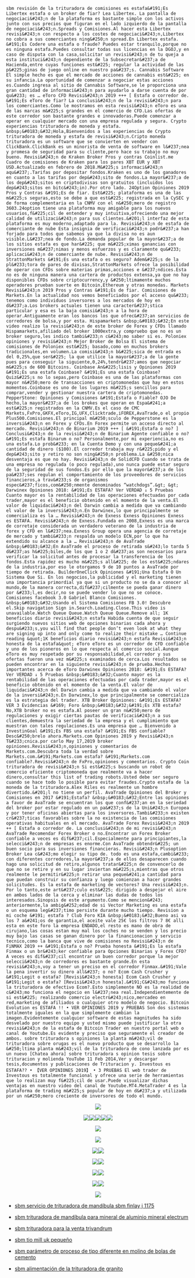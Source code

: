 
```
sbm revisión de la trituradora de comisiones es estafa&#191;Es Libertex estafa o un broker de fiar? Lea Libertex. La pantalla de negociaci&#243;n de la plataforma es bastante simple con los activos junto con sus precios que figuran en el lado izquierdo de la pantalla de negociaci&#243;n.Spreads y Comisiones.Al hacer esta Libertex revisi&#243;n con respecto a los costes de negociaci&#243;n,Libertex no cobra a sus comerciantes ning&#250;n spread.En Libertex estafa. &#191;Es Codere una estafa o fraude? Puedes estar tranquilo,porque no es ninguna estafa.Puedes consultar todas sus licencias en la DGOJ,y en caso de disputa con la casa,solicitar un revisi&#243;n de tu queja a esta instituci&#243;n dependiente de la Subsecretar&#237;a de Hacienda,entre cuyas funciones est&#225; regular la actividad de las p&#225;ginas de juego online en nuestro pa&#237;s. Cannabis Software El simple hecho es que el mercado de acciones de cannabis est&#225; en su infancia.La oportunidad de comenzar a negociar estas acciones es.Cuando ingresa al sitio de Cannabis Software,se le proporciona una gran cantidad de informaci&#243;n para ayudarlo a darse cuenta de por qu&#233; es … eToro CFD Revisi&#243;n 2019 +++ [ Estafa o corredor de. &#191;Es eToro de fiar? La conclusi&#243;n de la revisi&#243;n para los comerciantes.Como le mostramos en esta revisi&#243;n eToro es una de las marcas m&#225;s grandes en el comercio de CFD.Las ofertas de este corredor son bastante grandes e innovadoras.Puede comenzar a operar en cualquier mercado con una empresa regulada y segura. Crypto experiencias trituradora de moneda y estafa. &nbsp;&#0183;&#32;Hola,Bienvenidos a las experiencias de Crypto trituradora de moneda y estafa de revisi&#243;n.Cripto moneda trituradora es un software que se convierten en vender con ClickBank.ClickBank es un minorista de venta de software en l&#237;nea y promesa de seguridad para su cliente,pero hace su trabajo no muy bueno. Revisi&#243;n de Kraken Broker Pros y contras Coinlist.me Cuadro de comisiones de Kraken para los pares XBT EUR y XBT USD.Actualizado en febrero de 2018.M&#225;s informaci&#243;n aqu&#237;.Tarifas por depositar fondos.Kraken es uno de los ganadores en cuanto a las tarifas por dep&#243;sito de fondos.La mayor&#237;a de los dep&#243;sitos en criptodivisas son gratuitos (incluidos los dep&#243;sitos en bitc&#243;in).Por otro lado. 24Option Opiniones 2019 Pros y Contras &#191;Es de fiar. Est&#225; plataforma es una de las m&#225;s seguras,esto se debe a que est&#225; registrada en la CySEC y de forma complementaria en la CNMV con el n&#250;mero de registro 3603.24option tiene una plataforma muy amigable para los nuevos usuarios,f&#225;cil de entender y muy intuitiva,ofreciendo una mejor calidad de utilizaci&#243;n para sus clientes.&#201;l interfaz de esta plataforma es muy moderno,adaptado para la. Revisi&#243;n de estafa de comerciante de nube Esta insignia de verificaci&#243;n podr&#237;a han forjado para todos que sabemos ya que la divisa no es aun visible.L&#237;nea de fondo.La demanda popular de la mayor&#237;a de los sitios estafa es que har&#225; que m&#225;ximas ganancias con inversiones m&#237;nimas y menos esfuerzos y es claramente qu&#233; aplicaci&#243;n de comerciante de nube. Revisi&#243;n de StrattonMarkets &#191;Es una estafa o es seguro? Adem&#225;s de la pl&#233;tora de pares de divisas,StrattonMarkets ofrece la posibilidad de operar con CFDs sobre materias primas,acciones e &#237;ndices.Esta no es de ninguna manera una cartera de productos extensa,ya que no hay disponibles CFDs sobre criptocurrency,y &#250;ltimamente muchos operadores prueban suerte en Bitcoin,Ethereum y otras monedas. Markets Revisi&#243;n 2019 Pros y Contras &#191;Es de fiar. Comisiones de Markets.En la actualidad nos vemos beneficiados por el acceso qu&#233; tenemos como individuos inversores a los mercados de hoy en d&#237;a.Los brokers actuales tienen una caracter&#237;stica particular y esa es la baja comisi&#243;n a la hora de operar.Antiguamente eran los bancos los que ofrec&#237;an servicios de corredores de bolsa,y por esta. Hispamarkets &nbsp;&#0183;&#32;En este video realizo la revisi&#243;n de este broker de Forex y CFDs llamado Hispamarkets,afiliado del broker 1000extra,y compruebo que no es un broker seguro,les indico tambi&#233;n c&#243;mo saber si es. Poloniex opiniones y revisi&#243;n Mejor Broker de Bolsa El sistema de comisiones de Poloniex est&#225; basado,como en muchos brokers tradicionales,en volumen.La comisi&#243;n b&#225;sica de entrada es del 0,25%,que ser&#225; la que utilice la mayor&#237;a de la gente pues para conseguir la siguiente,0,24%,tendr&#237;amos que negociar m&#225;s de 600 Bitcoins. Coinbase An&#225;lisis y Opiniones 2019 &#191;Es una estafa Coinbase? &#191;Es una estafa Coinbase? Quiz&#225;s no lo sepas,pero Coinbase es una de las plataformas con mayor n&#250;mero de transacciones en criptomonedas que hay en estos momentos.Coinbase es uno de los lugares m&#225;s sencillos para comprar,vender y gestionar nuestra cartera de criptomonedas. PepperStone: Opiniones y Comisiones &#191;Estafa o Fiable? OJO De hecho,la mayor&#237;a de los brokes que operan en Espa&#241;a est&#225;n registrados en la CNMV.Es el caso de CMC Markets,FxPro,GKFX,eToro,IG,UFX,Clicktrade,iFOREX,AvaTrade,o el propio Plus500.Comisiones.El principal m&#250;sculo de Pepperstone es la inversi&#243;n en Forex y CFDs.En Forex permite un acceso directo al mercado. Revisi&#243;n de Binarium 2019 +++ [ &#191;Estafa o no? ] Conclusi&#243;n de la revisi&#243;n de Binarium Agente confiable o no? &#191;Es estafa Binarum o no? Personalmente,por mi experiencia,no es una estafa.Lo prob&#233; en la Cuenta Demo y con una peque&#241;a cantidad de dinero ($100).El corredor trabaja muy r&#225;pido y el dep&#243;sito y retiro no son ning&#250;n problema.La &#250;nica desventaja es que no hay. Revisi&#243;n de SolidCFD Cuando se trata de una empresa no regulada (o poco regulada),uno nunca puede estar seguro de la seguridad de sus fondos.Es por ello que la mayor&#237;a de los pa&#237;ses regulan el comportamiento de los proveedores de servicios financieros,a trav&#233;s de organismos espec&#237;ficos,com&#250;nmente denominados “watchdogs”.&gt; &gt; Darwinex Opiniones 2018: &#191;Es ESTAFA? Ver VERDAD ↓ 5 Pruebas Cuanto mayor es la rentabilidad de las operaciones efectuadas por cada trader,mayor es el beneficio obtenido en el momento de la venta.El valor de liquidaci&#243;n del Darwin cambia a medida que va cambiando el valor de la inversi&#243;n.En Darwinex,lo que principalmente se comercializa es la … Revisi&#243;n de Exness Exness Opiniones Exness es ESTAFA. Revisi&#243;n de Exness.Fundada en 2008,Exness es una marca de corretaje considerada un verdadero veterano de la industria de forex y CFD en l&#237;nea.Exness Group opera una agencia de corretaje de mercado y tambi&#233;n respalda un modelo ECN,por lo que ha extendido su alcance a la … Revisi&#243;n de AvaTrade &nbsp;&#0183;&#32;En AvaTrade el proceso de retirada s&#243;lo tarda 5 d&#237;as h&#225;biles,de los que 1 o 2 d&#237;as son necesarios para verificar la solicitud antes de procesar la transferencia de los fondos.Esta rapidez es mucho m&#225;s all&#225; de los est&#225;ndares de la industria,por eso le otorgamos 9 de 10 puntos a AvaTrade por tiempo de retirada. BuilderOneClick Opiniones &#191;Una Estafa O Un Sistema Que Si. En los negocios,la publicidad y el marketing tienen una importancia primordial ya que si un producto no se da a conocer al mundo,de la manera correcta,dif&#237;cilmente se pueda ganar dinero por &#233;l,es decir,no se puede vender lo que no se conoce. Comisiones facebook 3.0 Gabriel Blanco Comisiones. &nbsp;&#0183;&#32;Usando el Sistema Comisiones FB 3.0! Descubre el.Skip navigation Sign in.Search.Loading.Close.This video is unavailable.Watch Queue Queue.Watch Queue Queue.Remove all; 1K beneficios diario revisi&#243;n estafa Habida cuenta de que seguir surgiendo nuevos sitios web de opciones binarias cada ahora y despu&#233;s,you will find that people don’t even look at what they are signing up into and only come to realize their mistake … Continue reading &quot;1K beneficios diario revisi&#243;n estafa Revisi&#243;n honesta de la estafa&quot; eToro eToro es un corredor de CFD confiable y uno de los pioneros en lo que respecta al comercio social.Aunque eToro es muy respetado por su responsabilidad,el corredor y sus ofertas fueron una vez m&#225;s examinados de cerca.Los resultados se pueden encontrar en la siguiente revisi&#243;n de prueba.Hechos importantes acerca de eToro Darwinex Opiniones 2018: &#191;Es ESTAFA? Ver VERDAD ↓ 5 Pruebas &nbsp;&#0183;&#32;Cuanto mayor es la rentabilidad de las operaciones efectuadas por cada trader,mayor es el beneficio obtenido en el momento de la venta.El valor de liquidaci&#243;n del Darwin cambia a medida que va cambiando el valor de la inversi&#243;n.En Darwinex,lo que principalmente se comercializa es la estrategia del trader. XTB Broker Opiniones: &#191;Es ESTAFA? VER 3 Evidencias &#169;️ Foro &nbsp;&#0183;&#32;&#191;Es XTB estafa? No,XTB broker no es estafa.Al poseer un gran n&#250;mero de regulaciones y exigir ciertas pautas de verificaci&#243;n a sus clientes,demuestra la seriedad de la empresa y el cumplimiento que muestran con tales regulaciones.Es una empresa que … Bienvenido a InvestinGoal &#191;Es FBS una estafa? &#191;Es FBS confiable? Desc&#250;brelo ahora.Markets.com Opiniones 2019 y Revisi&#243;n T&#233;cnica.por carlo May 17,2019 broker opiniones.Revisi&#243;n,opiniones y comentarios de Markets.com.Descubra toda la verdad sobre Markets.com.&#191;Markets.com estafa? &#191;Markets.com confiable?.Revisi&#243;n de FxPro,opiniones y comentarios. Crypto Coin trituradora de revisi&#243;n Si est&#225;s buscando un robot de comercio eficiente criptomoneda que realmente va a hacer dinero,consultar this list of trading robots.Usted debe ser seguro cuando se hace todo lo posible para evitar fraudes.Crypto estafa de la moneda de la trituradora.Alex Riles es realmente un hombre divertido.&#201;l no tiene un perfil. AvaTrade Opiniones del Broker y Comisiones en 2017 &#191;Estafa? &nbsp;&#0183;&#32;Entre las opiniones a favor de AvaTrade se encuentran los que conf&#237;an en la seriedad del broker por estar regulado en un pa&#237;s de la Uni&#243;n Europea y por tener oficinas abiertas para los inversores.Tambi&#233;n existen cr&#237;ticas favorables sobre la no existencia de las comisiones operativas habituales en el mercado. AvaTrade Forex Revisi&#243;n 2019 ++ [ Estafa o corredor de. La conclusi&#243;n de mi revisi&#243;n AvaTrade Recomendar Forex Broker o no.Encontrar un Forex Broker confiable a veces es dif&#237;cil.Especialmente para principiantes,la selecci&#243;n de empresas es enorme.Con AvaTrade obtendr&#225; un buen socio para sus inversiones financieras. Revisi&#243;n Plusoption Broker Lea c&#243;mo elegir su tipo de. todo es una estafa,cambi&#233; con diferentes corredores,la mayor&#237;a de ellos desaparecen cuando hago una solicitud de retiro,algunos tratar&#225;n de convencerlo de que no se retire y en su lugar inviertan m&#225;s,mientras que otros realmente le permitir&#225;n retirar una peque&#241;a cantidad para que puedan construir su confianza y luego comienzan a hacer grandes solicitudes. Es la estafa de marketing de vectores? Una revisi&#243;n. Por lo tanto,este art&#237;culo est&#225; dirigido a despejar el aire en ambos lados de la cerca y eliminar las dudas de todos los interesados.Sinopsis de este argumento.Como se mencion&#243; anteriormente,la ambig&#252;edad de si Vector Marketing es una estafa o un esquema leg&#237;timo persiste durante mucho tiempo. Revision a mi coche &#191; estafa ? Club Foro KIA &nbsp;&#0183;&#32;Bueno asi va los 7 a&#241;os de garantia,el aceite vale 25€ los filtros 7 8€ alli esta en este foro la empresa ENDADO,el resto es mano de obra de cirujano,las cosas estan muy mal los coches no se venden y los precio muy bajo las casas se ganan dinero por la financionacion y servicio tecnico,como la banca que vive de comisiones no Revisi&#243;n de FiNMAX 2019 ++ &#191;Estafa o no? Prueba honesta &#191;Es la estafa Finmax o un br&#243;ker confiable para Opciones Binarias y Forex CFD? A veces es dif&#237;cil encontrar un buen corredor porque la mejor selecci&#243;n de corredores es bastante grande.En esta revisi&#243;n,voy a tener un preciso en el corredor Finmax.&#191;Vale la pena invertir su dinero all&#237; o no? Ecom Cash Crusher y &#191;Legit o estafa? [Revisi&#243;n honesta] Ecom Cash Crusher y &#191;Legit o estafa? [Revisi&#243;n honesta].&#191;C&#243;mo funciona la trituradora de efectivo Ecom?.Esto simplemente NO es la realidad de c&#243;mo funciona el negocio en l&#237;nea real.Independientemente de si est&#225; realizando comercio electr&#243;nico,mercadeo en red,marketing de afiliados o cualquier otro modelo de negocio. Bitcoin Evolution es ESTAFA !! • VER OPINIONES 2019 y PRUEBAS Son dos sistemas totalmente iguales en la que simplemente cambian la imagen.Evidentemente cualquier software de estas magnitudes ha sido desvelado por nuestro equipo y usted mismo puede justificar la otra revisi&#243;n de la estafa de Bitcoin Trader en nuestro portal web o canal de Youtube.Es evidente y preciso que seguramente el creador de ambos. sobre trituradora s opiniones la planta m&#243;vil de trituradora sobre orugas es el nuevo producto que se desarrollo la &#250;ltima planta m&#243;vil de la trituradora de cono lanzada por es un nuevo [Chatea ahora] sobre trituradora s opinion tesis sobre trituracion y molienda YouTube 11 Feb 2014,Ver y descargar tesis,documentos y publicaciones de Trituracion y. Investous es ESTAFA?? • 【VER OPINIONES 2019】 • 3 PRUEBAS El web trader de Investous es totalmente funcional y ofrece una serie de herramientas que lo realizan muy f&#225;cil de usar.Puede visualizar dichas ventajas en nuestro video del canal de Youtube.MT4.MetaTrader 4 es la plataforma de trading m&#225;s popular de hoy en d&#237;a y utilizada por un n&#250;mero creciente de inversores de todo el mundo. 
```

<div align="center">

<a href="https://es-crusher.shibang-china.com/github&k=sbm+revisi%C3%B3n+de+la+trituradora+de+comisiones+es+estafa"><img src="https://static.shibang-china.com/es/crusher/logo.jpg"></a>

<a href="https://es-crusher.shibang-china.com/github&k=sbm+revisi%C3%B3n+de+la+trituradora+de+comisiones+es+estafa"><img src="https://static.shibang-china.com/es/crusher/index.jpg"></a><a href="https://es-crusher.shibang-china.com/material.htmlgithub&k=sbm+revisi%C3%B3n+de+la+trituradora+de+comisiones+es+estafa"><img src="https://static.shibang-china.com/es/crusher/material.jpg"></a><a href="https://es-crusher.shibang-china.com/application.htmlgithub&k=sbm+revisi%C3%B3n+de+la+trituradora+de+comisiones+es+estafa"><img src="https://static.shibang-china.com/es/crusher/application.jpg"></a><a href="https://es-crusher.shibang-china.com/aboutus.htmlgithub&k=sbm+revisi%C3%B3n+de+la+trituradora+de+comisiones+es+estafa"><img src="https://static.shibang-china.com/es/crusher/aboutus.jpg"></a><a href="https://es-crusher.shibang-china.com/contact.htmlgithub&k=sbm+revisi%C3%B3n+de+la+trituradora+de+comisiones+es+estafa"><img src="https://static.shibang-china.com/es/crusher/contact.jpg"></a>

<a href="https://es-crusher.shibang-china.com/github&k=sbm+revisi%C3%B3n+de+la+trituradora+de+comisiones+es+estafa"><img src="https://static.shibang-china.com/es/crusher/banner.jpg"></a>

<a href="https://swt.shibang-china.com/github&k=sbm+revisi%C3%B3n+de+la+trituradora+de+comisiones+es+estafa"><img src="https://static.shibang-china.com/es/crusher/text.jpg"></a>

<a href="https://swt.shibang-china.com/github&k=sbm+revisi%C3%B3n+de+la+trituradora+de+comisiones+es+estafa"><img src="https://static.shibang-china.com/es/crusher/chat.jpg"></a><a href="https://es-crusher.shibang-china.com/contact.htmlgithub&k=sbm+revisi%C3%B3n+de+la+trituradora+de+comisiones+es+estafa"><img src="https://static.shibang-china.com/es/crusher/message.jpg"></a>

<a href="https://es-crusher.shibang-china.com/products/pe.htmlgithub&k=sbm+revisi%C3%B3n+de+la+trituradora+de+comisiones+es+estafa"><img src="https://static.shibang-china.com/es/crusher/pe.jpg"></a><a href="https://es-crusher.shibang-china.com/products/pf.htmlgithub&k=sbm+revisi%C3%B3n+de+la+trituradora+de+comisiones+es+estafa"><img src="https://static.shibang-china.com/es/crusher/pf.jpg"></a>

<a href="https://es-crusher.shibang-china.com/products/hpt.htmlgithub&k=sbm+revisi%C3%B3n+de+la+trituradora+de+comisiones+es+estafa"><img src="https://static.shibang-china.com/es/crusher/hpt.jpg"></a><a href="https://es-crusher.shibang-china.com/products/vsi.htmlgithub&k=sbm+revisi%C3%B3n+de+la+trituradora+de+comisiones+es+estafa"><img src="https://static.shibang-china.com/es/crusher/vsi.jpg"></a>

<a href="https://es-crusher.shibang-china.com/products/klv.htmlgithub&k=sbm+revisi%C3%B3n+de+la+trituradora+de+comisiones+es+estafa"><img src="https://static.shibang-china.com/es/crusher/klv.jpg"></a><a href="https://es-crusher.shibang-china.com/products/portable.htmlgithub&k=sbm+revisi%C3%B3n+de+la+trituradora+de+comisiones+es+estafa"><img src="https://static.shibang-china.com/es/crusher/portable.jpg"></a>

<a href="https://swt.shibang-china.com/github&k=sbm+revisi%C3%B3n+de+la+trituradora+de+comisiones+es+estafa"><img src="https://static.shibang-china.com/es/crusher/case.jpg"></a>

</div>


* [sbm servicio de trituradora de mandíbula sbm finlay j 1175](sbm%20servicio%20de%20trituradora%20de%20mand%C3%ADbula%20sbm%20finlay%20j%201175.md)

* [sbm trituradora de mandíbula para mineral de aluminio mineral electrum](sbm%20trituradora%20de%20mand%C3%ADbula%20para%20mineral%20de%20aluminio%20mineral%20electrum.md)

* [sbm trituradora para la venta trivandrum](sbm%20trituradora%20para%20la%20venta%20trivandrum.md)

* [sbm tio mill uk pequeño](sbm%20tio%20mill%20uk%20peque%C3%B1o.md)

* [sbm parámetro de proceso de tipo diferente en molino de bolas de cemento](sbm%20par%C3%A1metro%20de%20proceso%20de%20tipo%20diferente%20en%20molino%20de%20bolas%20de%20cemento.md)

* [sbm alimentación de la trituradora de granito](sbm%20alimentaci%C3%B3n%20de%20la%20trituradora%20de%20granito.md)